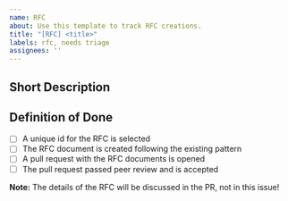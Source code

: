 ```yaml
---
name: RFC
about: Use this template to track RFC creations.
title: "[RFC] <title>"
labels: rfc, needs triage
assignees: ''
---
```


<!--
Note: Please search to see if a similar rfc already exists.
-->

## Short Description
<!-- Short descriptions, details follow in the RFC -->

## Definition of Done
- [ ] A unique id for the RFC is selected
- [ ] The RFC document is created following the existing pattern
- [ ] A pull request with the RFC documents is opened
- [ ] The pull request passed peer review and is accepted

**Note:** The details of the RFC will be discussed in the PR, not in this issue!

